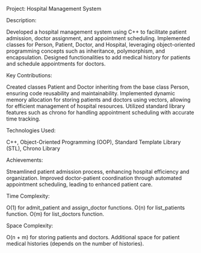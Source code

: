 Project: Hospital Management System

Description:

Developed a hospital management system using C++ to facilitate patient admission, doctor assignment, and appointment scheduling.
Implemented classes for Person, Patient, Doctor, and Hospital, leveraging object-oriented programming concepts such as inheritance, polymorphism, and encapsulation.
Designed functionalities to add medical history for patients and schedule appointments for doctors.

Key Contributions:

Created classes Patient and Doctor inheriting from the base class Person, ensuring code reusability and maintainability.
Implemented dynamic memory allocation for storing patients and doctors using vectors, allowing for efficient management of hospital resources.
Utilized standard library features such as chrono for handling appointment scheduling with accurate time tracking.

Technologies Used:

C++, Object-Oriented Programming (OOP), Standard Template Library (STL), Chrono Library

Achievements:

Streamlined patient admission process, enhancing hospital efficiency and organization.
Improved doctor-patient coordination through automated appointment scheduling, leading to enhanced patient care.

Time Complexity:

O(1) for admit_patient and assign_doctor functions.
O(n) for list_patients function.
O(m) for list_doctors function.

Space Complexity:

O(n + m) for storing patients and doctors.
Additional space for patient medical histories (depends on the number of histories).
